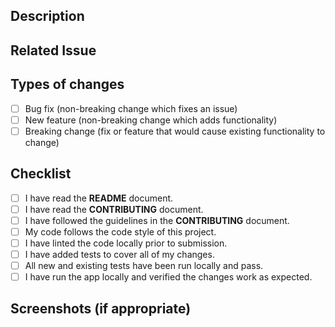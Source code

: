 <!--- Provide a general summary of your changes in the Title above. -->

## Description

<!--- Describe your changes in detail. -->

## Related Issue

<!--- This project only accepts pull requests related to open issues. -->
<!--- If suggesting a new feature or change, please discuss it in an issue first. -->
<!--- If fixing a bug, there should be an issue describing it with steps to reproduce. -->
<!--- Please link to the issue here: -->

## Types of changes

<!--- What types of changes does your code introduce? Put an `x` in all the boxes that apply. -->
<!--- NOTE: bug fixes and new features should be linked to separate issues and in separate pull requests. -->

- [ ] Bug fix (non-breaking change which fixes an issue)
- [ ] New feature (non-breaking change which adds functionality)
- [ ] Breaking change (fix or feature that would cause existing functionality to change)

## Checklist

<!--- Review each of the items below and be sure that you can check each box BEFORE submitting your pull request. -->

- [ ] I have read the **README** document.
- [ ] I have read the **CONTRIBUTING** document.
- [ ] I have followed the guidelines in the **CONTRIBUTING** document.
- [ ] My code follows the code style of this project.
- [ ] I have linted the code locally prior to submission.
- [ ] I have added tests to cover all of my changes.
- [ ] All new and existing tests have been run locally and pass.
- [ ] I have run the app locally and verified the changes work as expected.

## Screenshots (if appropriate)

<!--- Include screenshots to demonstrate the changes if they will assist the reviewers in the review process. -->
